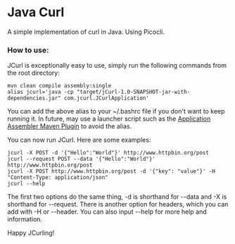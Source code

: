 # Java Curl
A simple implementation of curl in Java. Using Picocli.
### How to use: 
JCurl is exceptionally easy to use, simply run the following commands from the root directory:
```
mvn clean compile assembly:single
alias jcurl='java -cp "target/jCurl-1.0-SNAPSHOT-jar-with-dependencies.jar" com.jcurl.JCurlApplication'
```
You can add the above alias to your ~/.bashrc file if you don't want to keep running it. In future, may use a launcher script such as the [Application Assembler Maven Plugin](https://www.mojohaus.org/appassembler/) to avoid the alias.

You can now run JCurl. Here are some examples:
```
jcurl -X POST -d '{"Hello":"World"}' http://www.httpbin.org/post
jcurl --request POST --data '{"Hello":"World"}' http://www.httpbin.org/post 
jcurl -X POST http://www.httpbin.org/post -d '{"key": "value"}' -H "Content-Type: application/json"
jcurl --help
```
The first two options do the same thing, -d is shorthand for --data and -X is shorthand for --request. There is another option for headers, which you can add with -H or --header. You can also input --help for more help and information.

Happy JCurling!
